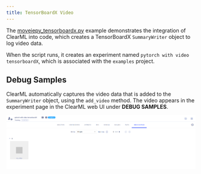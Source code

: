 ```yaml
---
title: TensorBoardX Video
---
```


The [moveiepy_tensorboardx.py](https://github.com/allegroai/clearml/blob/master/examples/frameworks/tensorboardx/moviepy_tensorboardx.py)
example demonstrates the integration of ClearML into code, which creates a TensorBoardX `SummaryWriter` object to log 
video data. 

When the script runs, it creates an experiment named `pytorch with video tensorboardX`, which is associated with 
the `examples` project. 

## Debug Samples

ClearML automatically captures the video data that is added to the `SummaryWriter` object, using the `add_video` method. 
The video appears in the experiment page in the ClearML web UI under **DEBUG SAMPLES**.

![Debug Samples](../../../img/examples_tensorboardx_debug.png)

